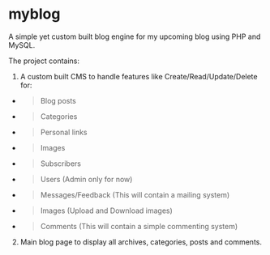# myblog
A simple yet custom built blog engine for my upcoming blog using PHP and MySQL.

The project contains:
1. A custom built CMS to handle features like Create/Read/Update/Delete for:
- > Blog posts
- > Categories
- > Personal links
- > Images
- > Subscribers
- > Users (Admin only for now)
- > Messages/Feedback (This will contain a mailing system)
- > Images (Upload and Download images)
- > Comments (This will contain a simple commenting system)

2. Main blog page to display all archives, categories, posts and comments.

